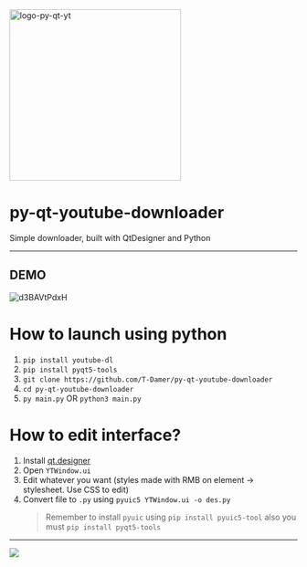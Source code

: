 <img src="https://user-images.githubusercontent.com/49658988/125802715-0cba16b2-1bc1-479d-a9bd-1e963f9c8146.png" alt="logo-py-qt-yt" width="300" height="300"/>

# py-qt-youtube-downloader

Simple downloader, built with QtDesigner and Python

---

## DEMO

![d3BAVtPdxH](https://user-images.githubusercontent.com/49658988/126546248-c688fdd1-0f1a-42d3-bb4e-b2e6e113d7ef.gif)

# How to launch using python

1. `pip install youtube-dl`
2. `pip install pyqt5-tools`
3. `git clone https://github.com/T-Damer/py-qt-youtube-downloader`
4. `cd py-qt-youtube-downloader`
5. `py main.py` OR `python3 main.py`

# How to edit interface?

1. Install [qt.designer](https://www.qt.io/download-qt-installer)
2. Open `YTWindow.ui`
3. Edit whatever you want (styles made with RMB on element -> stylesheet. Use CSS to edit)
4. Convert file to `.py` using `pyuic5 YTWindow.ui -o des.py`
   > Remember to install `pyuic` using `pip install pyuic5-tool` also you must `pip install pyqt5-tools`

---

<a href="https://www.buymeacoffee.com/tdamer"><img src="https://img.buymeacoffee.com/button-api/?text=Support me with a coffee&emoji=☕️&slug=tdamer&button_colour=ffcc33&font_colour=000&font_family=Lato&outline_colour=000&coffee_colour=000"></a>
